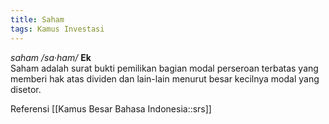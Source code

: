 ```yaml
---
title: Saham
tags: Kamus Investasi
---
```

_saham /sa·ham/_ **Ek**  
Saham adalah surat bukti pemilikan bagian modal perseroan terbatas yang memberi hak atas dividen dan lain-lain menurut besar kecilnya modal yang disetor. 

Referensi [[Kamus Besar Bahasa Indonesia::srs]]
